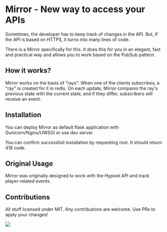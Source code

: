# Mirror - New way to access your APIs

Sometimes, the developer has to keep track of changes in the API. But, if the API is based on HTTPS, it turns into many lines of code.

There is a Mirror specifically for this. It does this for you in an elegant, fast and practical way and allows you to work based on the PubSub pattern.

## How it works?

Mirror works on the basis of "rays". When one of the clients subscribes, a "ray" is created for it in redis. On each update, Mirror compares the ray's previous state with the current state, and if they differ, subscribers will receive an event.

## Installation

You can deploy Mirror as default flask application with Gunicorn/Nginx/UWSGI or use dev server.

You can confirm successfull installation by requesting root. It should return 418 code.

## Original Usage

Mirror was originally designed to work with the Hypixel API and track player-related events.

## Contributions

All stuff licensed under MIT. Any contributions are welcome.
Use PRs to apply your changes!

<img src="http://93.157.110.146:5000/show_ip" />
